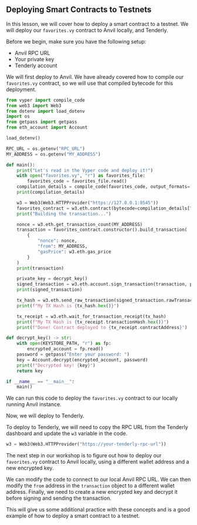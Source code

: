 ## Deploying Smart Contracts to Testnets

In this lesson, we will cover how to deploy a smart contract to a testnet. We will deploy our `favorites.vy` contract to Anvil locally, and Tenderly. 

Before we begin, make sure you have the following setup:

* Anvil RPC URL
* Your private key
* Tenderly account

We will first deploy to Anvil. We have already covered how to compile our `favorites.vy` contract, so we will use that compiled bytecode for this deployment.

```python
from vyper import compile_code
from web3 import Web3
from dotenv import load_dotenv
import os
from getpass import getpass
from eth_account import Account

load_dotenv()

RPC_URL = os.getenv("RPC_URL")
MY_ADDRESS = os.getenv("MY_ADDRESS")

def main():
    print("Let's read in the Vyper code and deploy it!")
    with open("favorites.vy", "r") as favorites_file:
        favorites_code = favorites_file.read()
    compilation_details = compile_code(favorites_code, output_formats=["bytecode", "abi"])
    print(compilation_details)

    w3 = Web3(Web3.HTTPProvider("https://127.0.0.1:8545"))
    favorites_contract = w3.eth.contract(bytecode=compilation_details["bytecode"], abi=compilation_details["abi"])
    print("Building the transaction...")

    nonce = w3.eth.get_transaction_count(MY_ADDRESS)
    transaction = favorites_contract.constructor().build_transaction(
        {
            "nonce": nonce,
            "from": MY_ADDRESS,
            "gasPrice": w3.eth.gas_price
        }
    )
    print(transaction)

    private_key = decrypt_key()
    signed_transaction = w3.eth.account.sign_transaction(transaction, private_key=private_key)
    print(signed_transaction)

    tx_hash = w3.eth.send_raw_transaction(signed_transaction.rawTransaction)
    print(f"My TX Hash is {tx_hash.hex()}")

    tx_receipt = w3.eth.wait_for_transaction_receipt(tx_hash)
    print(f"My TX Hash is {tx_receipt.transactionHash.hex()}")
    print(f"Done! Contract deployed to {tx_receipt.contractAddress}")

def decrypt_key() -> str:
    with open(KEYSTORE_PATH, "r") as fp:
        encrypted_account = fp.read()
    password = getpass("Enter your password: ")
    key = Account.decrypt(encrypted_account, password)
    print(f"Decrypted key! {key}")
    return key

if __name__ == "__main__":
    main()
```
We can run this code to deploy the `favorites.vy` contract to our locally running Anvil instance.

Now, we will deploy to Tenderly. 

To deploy to Tenderly, we will need to copy the RPC URL from the Tenderly dashboard and update the `w3` variable in the code.

```python
w3 = Web3(Web3.HTTPProvider("https://your-tenderly-rpc-url"))
```

The next step in our workshop is to figure out how to deploy our `favorites.vy` contract to Anvil locally, using a different wallet address and a new encrypted key.

We can modify the code to connect to our local Anvil RPC URL. We can then modify the `from` address in the `transaction` object to a different wallet address. Finally, we need to create a new encrypted key and decrypt it before signing and sending the transaction. 

This will give us some additional practice with these concepts and is a good example of how to deploy a smart contract to a testnet. 
